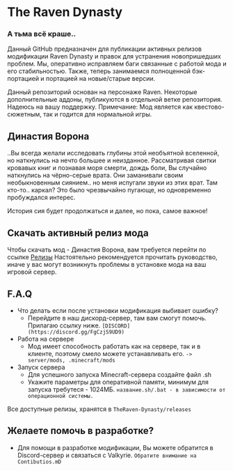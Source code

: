 # The Raven Dynasty 

### А тьма всё краше..

Данный GitHub предназначен для публикации активных релизов модификации Raven Dynasty и правок для устранения новопришедших проблем. Мы, оперативно исправляем баги связанные с работой мода и его стабильностью. Также, теперь занимаемся полноценной бэк-портацией и портацией на новые/старые версии.

Данный репозиторий основан на персонаже Raven. Некоторые дополнительные аддоны, публикуются в отдельной ветке репозитория. Надеюсь на вашу поддержку.
Примечание: Мод является как квестово-сюжетным, так и годится для нормальной игры.

## Династия Ворона

..Вы всегда желали исследовать глубины этой необъятной вселенной, но наткнулись на нечто большее и неизданное. Рассматривая свитки кровавых книг и познавая моря смерти, дождь боли, Вы случайно наткнулись на чёрно-серые врата. Они заманивали своим необыкновенным сиянием.. но меня испугали звуки из этих врат. Там кто-то.. каркал? Это было чрезвычайно пугающе, но одновременно пробуждался интерес. 

История сия будет продолжаться и далее, но пока, самое важное!

## Скачать активный релиз мода
Чтобы скачать мод - Династия Ворона, вам требуется перейти по ссылке [Релизы](https://github.com/Xinboshin/TheRaven-Dynasty/releases)
Настоятельно рекомендуется прочитать руководство, иначе у вас могут возникнуть проблемы в установке мода на ваш игровой сервер.

## F.A.Q
* Что делать если после установки модификация выбивает ошибку?
  * Перейдите в наш дискорд-сервер, там вам смогут помочь. Прилагаю ссылку ниже.
  `[DISCORD](https://discord.gg/FgCzjS9UD9)`
* Работа на сервере
  * Мод имеет способность работать как на сервере, так и в клиенте, поэтому смело можете устанавливать его.
  `-> server/mods, .minecraft/mods`
* Запуск сервера
  * Для успешного запуска Minecraft-сервера создайте файл .sh 
  * Укажите параметры для оперативной памяти, минимум для запуска  требутеся - 1024МБ.
  `название.sh/.bat - в зависимости от операционной системы.`

Все доступные релизы, хранятся в `TheRaven-Dynasty/releases`
  
 
 ## Желаете помочь в разработке?
 * Для помощи в разработке модификации, Вы можете обратится в Discord-сервер и связаться с Valkyrie.
 `Обратите внимание на Contibutios.mD` 
